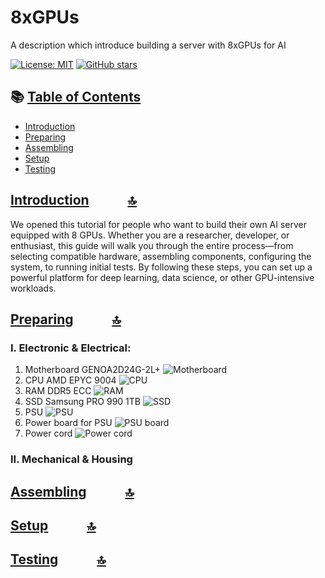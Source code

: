 # 8xGPUs
A description which introduce building a server with 8xGPUs for AI 

[![License: MIT](https://img.shields.io/badge/License-MIT-yellow.svg)](LICENSE)
[![GitHub stars](https://img.shields.io/github/stars/OpenHWEdgeAI/8xGPUs)](https://github.com/OpenHWEdgeAI/8xGPUs/stargazers)

## 📚 [Table of Contents](#-table-of-contents)
- [Introduction](#-introduction)
- [Preparing](#-preparing)
- [Assembling](#-assembling)
- [Setup](#-setup)
- [Testing](#-testing)

## [Introduction](#-introduction) &ensp; &ensp; &ensp; &ensp;[🔝](#-table-of-contents)

We opened this tutorial for people who want to build their own AI server equipped with 8 GPUs. Whether you are a researcher, developer, or enthusiast, this guide will walk you through the entire process—from selecting compatible hardware, assembling components, configuring the system, to running initial tests. By following these steps, you can set up a powerful platform for deep learning, data science, or other GPU-intensive workloads.

## [Preparing](#-preparing) &ensp; &ensp; &ensp; &ensp;[🔝](#-table-of-contents)

### I. Electronic & Electrical:
1. Motherboard GENOA2D24G-2L+
![Motherboard]()
2. CPU AMD EPYC 9004
![CPU]()
3. RAM DDR5 ECC
![RAM]()
4. SSD Samsung PRO 990 1TB
![SSD]()
5. PSU
![PSU]() 
6. Power board for PSU
![PSU board]()
7. Power cord
![Power cord]()

### II. Mechanical & Housing




## [Assembling](#-assembling) &ensp; &ensp; &ensp; &ensp;[🔝](#-table-of-contents)

## [Setup](#-setup) &ensp; &ensp; &ensp; &ensp;[🔝](#-table-of-contents)

## [Testing](#-testing) &ensp; &ensp; &ensp; &ensp;[🔝](#-table-of-contents)
